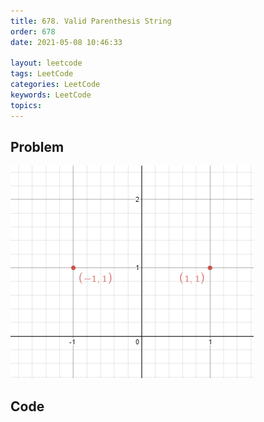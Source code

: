```yaml
---
title: 678. Valid Parenthesis String
order: 678
date: 2021-05-08 10:46:33

layout: leetcode
tags: LeetCode
categories: LeetCode
keywords: LeetCode
topics:
---
```


## Problem

![image tooltip here](./assets/356-1.png)

## Code

```java

```
